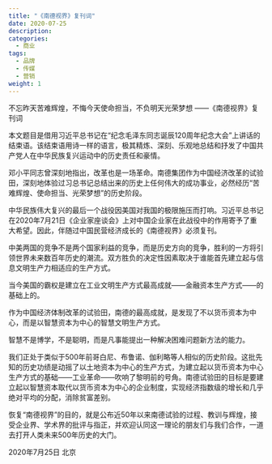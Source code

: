 ```yaml
---
title: "《南德视界》复刊词"
date: 2020-07-25
description:
categories:
  - 商业
tags:
  - 品牌
  - 传媒
  - 营销
weight: 1
---
```



不忘昨天苦难辉煌，不悔今天使命担当，不负明天光荣梦想 ——《南德视界》复刊词  
  
 本文题目是借用习近平总书记在“纪念毛泽东同志诞辰120周年纪念大会”上讲话的结束语。该结束语用诗一样的语言，极其精炼、深刻、乐观地总结和抒发了中国共产党人在中华民族复兴运动中的历史责任和豪情。  
  
 邓小平同志曾深刻地指出，改革也是一场革命。南德集团作为中国经济改革的试验田，深刻地体验过习总书记总结出来的历史上任何伟大的成功事业，必然经历“苦难辉煌、使命担当、光荣梦想”的历史阶段。  
  
 中华民族伟大复兴的最后一个战役因美国对我国的极限施压而打响。习近平总书记在2020年7月21日《企业家座谈会》上对中国企业家在此战役中的作用寄予了重大希望。因此，伴随过中国民营经济成长的《南德视界》必须复刊。  
  
 中美两国的竞争不是两个国家利益的竞争，而是历史方向的竞争，胜利的一方将引领世界未来数百年历史的潮流。双方胜负的决定性因素取决于谁能首先建立起与信息文明生产力相适应的生产方式。  
  
 当今美国的霸权是建立在工业文明生产方式最高成就——金融资本生产方式——的基础上的。  
  
 作为中国经济体制改革的试验田，南德的最高成就，是发现了不以货币资本为中心，而是以智慧资本为中心的智慧文明生产方式。  
  

智慧不是博学，不是聪明，而是凡事能提出一种解决困难问题新方法的能力。  
  
 我们正处于类似于500年前哥白尼、布鲁诺、伽利略等人相似的历史阶段。这批先知的历史功绩是动摇了以土地资本为中心的生产方式，为建立起以货币资本为中心生产方式的基础——工业革命——吹响了黎明前的号角。南德试验田的目标是要建立起以智慧资本取代以货币资本为中心的企业制度，实现经济指数级的增长和几乎绝对平均的分配，消除贫富差别。  
  
 恢复“南德视界”的目的，就是公布近50年以来南德试验的过程、教训与辉煌，接受企业界、学术界的批评与指正，并欢迎认同这一理论的朋友们与我们合作，一道去打开人类未来500年历史的大门。  
  
 2020年7月25日 北京

